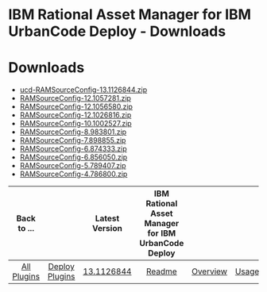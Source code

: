 
IBM Rational Asset Manager for IBM UrbanCode Deploy - Downloads
===============================================================

# Downloads

- [ucd-RAMSourceConfig-13.1126844.zip](https://raw.githubusercontent.com/UrbanCode/IBM-UCD-PLUGINS/main/files/RAMSourceConfig/ucd-RAMSourceConfig-13.1126844.zip)
- [RAMSourceConfig-12.1057281.zip](https://raw.githubusercontent.com/UrbanCode/IBM-UCD-PLUGINS/main/files/RAMSourceConfig/RAMSourceConfig-12.1057281.zip)
- [RAMSourceConfig-12.1056580.zip](https://raw.githubusercontent.com/UrbanCode/IBM-UCD-PLUGINS/main/files/RAMSourceConfig/RAMSourceConfig-12.1056580.zip)
- [RAMSourceConfig-12.1026816.zip](https://raw.githubusercontent.com/UrbanCode/IBM-UCD-PLUGINS/main/files/RAMSourceConfig/RAMSourceConfig-12.1026816.zip)
- [RAMSourceConfig-10.1002527.zip](https://raw.githubusercontent.com/UrbanCode/IBM-UCD-PLUGINS/main/files/RAMSourceConfig/RAMSourceConfig-10.1002527.zip)
- [RAMSourceConfig-8.983801.zip](https://raw.githubusercontent.com/UrbanCode/IBM-UCD-PLUGINS/main/files/RAMSourceConfig/RAMSourceConfig-8.983801.zip)
- [RAMSourceConfig-7.898855.zip](https://raw.githubusercontent.com/UrbanCode/IBM-UCD-PLUGINS/main/files/RAMSourceConfig/RAMSourceConfig-7.898855.zip)
- [RAMSourceConfig-6.874333.zip](https://raw.githubusercontent.com/UrbanCode/IBM-UCD-PLUGINS/main/files/RAMSourceConfig/RAMSourceConfig-6.874333.zip)
- [RAMSourceConfig-6.856050.zip](https://raw.githubusercontent.com/UrbanCode/IBM-UCD-PLUGINS/main/files/RAMSourceConfig/RAMSourceConfig-6.856050.zip)
- [RAMSourceConfig-5.789407.zip](https://raw.githubusercontent.com/UrbanCode/IBM-UCD-PLUGINS/main/files/RAMSourceConfig/RAMSourceConfig-5.789407.zip)
- [RAMSourceConfig-4.786800.zip](https://raw.githubusercontent.com/UrbanCode/IBM-UCD-PLUGINS/main/files/RAMSourceConfig/RAMSourceConfig-4.786800.zip)

|Back to ...||Latest Version|IBM Rational Asset Manager for IBM UrbanCode Deploy ||||
| :---: | :---: | :---: | :---: | :---: | :---: | :---: |
|[All Plugins](../../index.md)|[Deploy Plugins](../README.md)|[13.1126844](https://raw.githubusercontent.com/UrbanCode/IBM-UCD-PLUGINS/main/files/RAMSourceConfig/ucd-RAMSourceConfig-13.1126844.zip)|[Readme](README.md)|[Overview](overview.md)|[Usage](usage.md)|[Settings](settings.md)|
